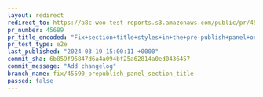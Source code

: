 ```yaml
---
layout: redirect
redirect_to: https://a8c-woo-test-reports.s3.amazonaws.com/public/pr/45689/e2e/index.html
pr_number: 45689
pr_title_encoded: "Fix+section+title+styles+in+the+pre-publish+panel+on+WP+6.5"
pr_test_type: e2e
last_published: "2024-03-19 15:00:11 +0000"
commit_sha: 6b859f96847d6a4a094bf25a62814a0ed0436457
commit_message: "Add changelog"
branch_name: fix/45590_prepublish_panel_section_title
passed: false
---
```

